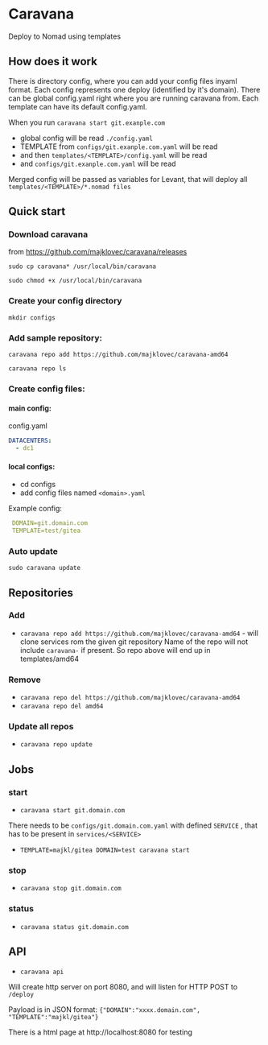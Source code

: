 # Caravana

Deploy to Nomad using templates

## How does it work

There is directory config, where you can add your config files inyaml format. Each config represents one deploy (identified by it's domain).
There can be global config.yaml right where you are running caravana from.
Each template can have its default config.yaml.

When you run `caravana start git.exanple.com`

* global config will be read `./config.yaml`
* TEMPLATE from `configs/git.exanple.com.yaml` will be read
* and then `templates/<TEMPLATE>/config.yaml` will be read
* and `configs/git.exanple.com.yaml` will be read

Merged config will be passed as variables for Levant, that will deploy all `templates/<TEMPLATE>/*.nomad files`

## Quick start

### Download caravana 

from https://github.com/majklovec/caravana/releases

 `sudo cp caravana* /usr/local/bin/caravana`

 `sudo chmod +x /usr/local/bin/caravana`

### Create your config directory

 `mkdir configs`

### Add sample repository:

 `caravana repo add https://github.com/majklovec/caravana-amd64`

 `caravana repo ls`

### Create config files:
#### main config:
config.yaml
```yaml
DATACENTERS:
  - dc1
```
#### local configs:
* cd configs
* add config files named `<domain>.yaml`

 Example config:
 
```yaml
 DOMAIN=git.domain.com
 TEMPLATE=test/gitea
 ```

### Auto update

 `sudo caravana update`

## Repositories

### Add

* `caravana repo add https://github.com/majklovec/caravana-amd64` - will clone services rom the given git repository
Name of the repo will not include `caravana-` if present. So repo above will end up in templates/amd64

### Remove

* `caravana repo del https://github.com/majklovec/caravana-amd64`
* `caravana repo del amd64`

### Update all repos

* `caravana repo update`

## Jobs

### start

* `caravana start git.domain.com`

There needs to be `configs/git.domain.com.yaml` with defined `SERVICE` , that has to be present in `services/<SERVICE>`

* `TEMPLATE=majkl/gitea DOMAIN=test caravana start`

### stop

* `caravana stop git.domain.com`

### status

* `caravana status git.domain.com`

## API

* `caravana api`

Will create http server on port 8080, and will listen for HTTP POST to `/deploy`

Payload is in JSON format: `{"DOMAIN":"xxxx.domain.com", "TEMPLATE":"majkl/gitea"}`

There is a html page at http://localhost:8080 for testing
